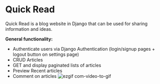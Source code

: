 # Quick Read
Quick Read is a blog website in Django that can be used for sharing information and ideas. 

**General functionality:**

- Authenticate users via Django Authentication (login/signup pages + logout button on settings page)
- CRUD Articles
- GET and display paginated lists of articles
- Preview Recent articles
- Comment on articles
![ezgif com-video-to-gif](https://user-images.githubusercontent.com/22757695/93666710-fcd92c80-fa45-11ea-9e01-8d597b5ad1ac.gif)
